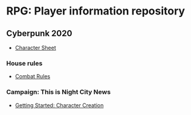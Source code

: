 # RPG: Player information repository

## Cyberpunk 2020
- [Character Sheet](cp2020/charSheet.pdf)
### House rules
- [Combat Rules](cp2020/combatRules.md)
### Campaign: This is Night City News
- [Getting Started: Character Creation](cp2020/ncn/playerCharacters.md)


